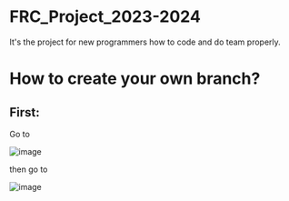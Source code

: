 # FRC_Project_2023-2024
It's the project for new programmers how to code and do team properly.

# How to create your own branch?   
## First:
Go to

![image](https://github.com/1138programming/FRC_Project_2023-2024/assets/56778123/a76b649c-a4bd-4d3f-b355-6156577ea0ce)

then go to 

![image](https://github.com/1138programming/FRC_Project_2023-2024/assets/56778123/c8b1f1ea-e3d4-4c75-a15e-c2eec23aa2f9)
